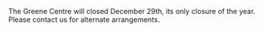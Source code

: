 The Greene Centre will closed December 29th, its only closure of the year. Please contact us for alternate arrangements.
